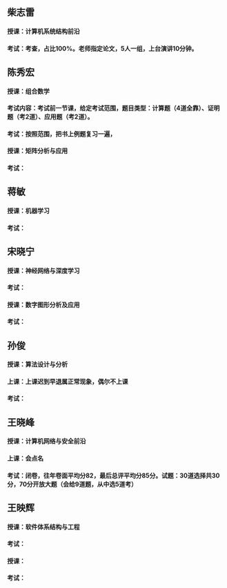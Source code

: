 ## 柴志雷
  #### 授课：计算机系统结构前沿
  #### 考试：考查，占比100%。老师指定论文，5人一组，上台演讲10分钟。


## 陈秀宏
  #### 授课：组合数学
  #### 考试内容：考试前一节课，给定考试范围，题目类型：计算题（4道全靠）、证明题（考2道）、应用题（考2道）。
  #### 考试：按照范围，把书上例题复习一遍，
  #### 授课：矩阵分析与应用
  #### 考试：

## 蒋敏
  #### 授课：机器学习
  #### 考试：


## 宋晓宁
  #### 授课：神经网络与深度学习
  #### 考试：
  #### 授课：数字图形分析及应用
  #### 考试：


## 孙俊
  #### 授课：算法设计与分析
  #### 上课：上课迟到早退属正常现象，偶尔不上课
  #### 考试：


## 王晓峰
  #### 授课：计算机网络与安全前沿
  #### 上课：会点名
  #### 考试：闭卷，往年卷面平均分82，最后总评平均分85分。试题：30道选择共30分，70分开放大题（会给9道题，从中选5道考）


## 王映辉
  #### 授课：软件体系结构与工程
  #### 考试：

  #### 授课：
  #### 考试：
